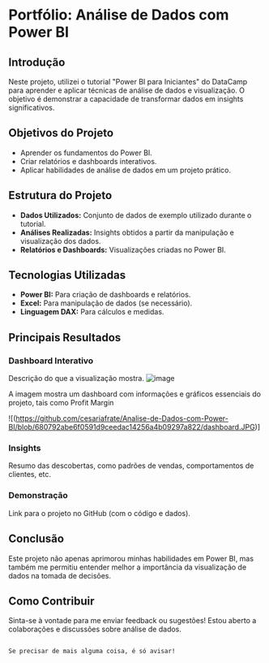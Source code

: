 # Portfólio: Análise de Dados com Power BI

## Introdução
Neste projeto, utilizei o tutorial "Power BI para Iniciantes" do DataCamp para aprender e aplicar técnicas de análise de dados e visualização. O objetivo é demonstrar a capacidade de transformar dados em insights significativos.

## Objetivos do Projeto
- Aprender os fundamentos do Power BI.
- Criar relatórios e dashboards interativos.
- Aplicar habilidades de análise de dados em um projeto prático.

## Estrutura do Projeto
- **Dados Utilizados:** Conjunto de dados de exemplo utilizado durante o tutorial.
- **Análises Realizadas:** Insights obtidos a partir da manipulação e visualização dos dados.
- **Relatórios e Dashboards:** Visualizações criadas no Power BI.

## Tecnologias Utilizadas
- **Power BI:** Para criação de dashboards e relatórios.
- **Excel:** Para manipulação de dados (se necessário).
- **Linguagem DAX:** Para cálculos e medidas.

## Principais Resultados
### Dashboard Interativo
Descrição do que a visualização mostra.
![image](https://github.com/user-attachments/assets/aefa52da-eb05-49e7-9291-94f4c601fddc)

A imagem mostra um dashboard com informações e gráficos essenciais do projeto, tais como Profit Margin

![(https://github.com/cesariafrate/Analise-de-Dados-com-Power-BI/blob/680792abe6f0591d9ceedac14256a4b09297a822/dashboard.JPG)] 
### Insights
Resumo das descobertas, como padrões de vendas, comportamentos de clientes, etc.

### Demonstração
Link para o projeto no GitHub (com o código e dados).

## Conclusão
Este projeto não apenas aprimorou minhas habilidades em Power BI, mas também me permitiu entender melhor a importância da visualização de dados na tomada de decisões.

## Como Contribuir
Sinta-se à vontade para me enviar feedback ou sugestões! Estou aberto a colaborações e discussões sobre análise de dados.
```

Se precisar de mais alguma coisa, é só avisar!
